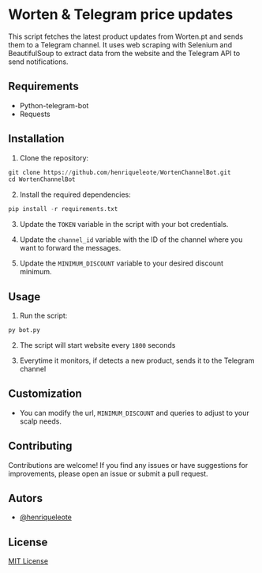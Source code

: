 # Worten & Telegram price updates

This script fetches the latest product updates from Worten.pt and sends them to a Telegram channel. It uses web scraping with Selenium and BeautifulSoup to extract data from the website and the Telegram API to send notifications.

## Requirements

- Python-telegram-bot
- Requests

## Installation

1. Clone the repository:

```python
git clone https://github.com/henriqueleote/WortenChannelBot.git
cd WortenChannelBot
```

2. Install the required dependencies:

```python
pip install -r requirements.txt

```

3. Update the `TOKEN` variable in the script with your bot credentials.

4. Update the `channel_id` variable with the ID of the channel where you want to forward the messages.

5. Update the `MINIMUM_DISCOUNT` variable to your desired discount minimum.

## Usage

1. Run the script:

```python
py bot.py
```

2. The script will start website every `1800` seconds 

3. Everytime it monitors, if detects a new product, sends it to the Telegram channel

## Customization

- You can modify the url, `MINIMUM_DISCOUNT` and queries to adjust to your scalp needs.

## Contributing

Contributions are welcome! If you find any issues or have suggestions for improvements, please open an issue or submit a pull request.


## Autors

- [@henriqueleote](https://www.github.com/henriqueleote)

## License

[MIT License](LICENSE)
